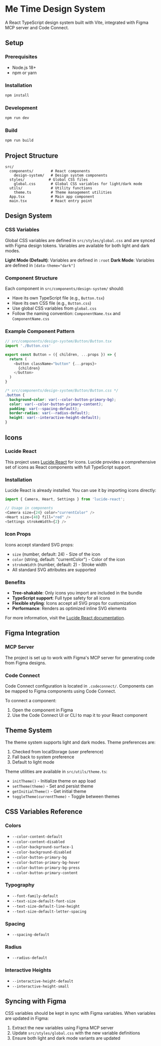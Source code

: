 # Me Time Design System

A React TypeScript design system built with Vite, integrated with Figma MCP server and Code Connect.

## Setup

### Prerequisites

- Node.js 18+ 
- npm or yarn

### Installation

```bash
npm install
```

### Development

```bash
npm run dev
```

### Build

```bash
npm run build
```

## Project Structure

```
src/
  components/        # React components
    design-system/   # Design system components
  styles/           # Global CSS files
    global.css       # Global CSS variables for light/dark mode
  utils/             # Utility functions
    theme.ts         # Theme management utilities
  App.tsx            # Main app component
  main.tsx           # React entry point
```

## Design System

### CSS Variables

Global CSS variables are defined in `src/styles/global.css` and are synced with Figma design tokens. Variables are available for both light and dark modes.

**Light Mode (Default)**: Variables are defined in `:root`
**Dark Mode**: Variables are defined in `[data-theme="dark"]`

### Component Structure

Each component in `src/components/design-system/` should:
- Have its own TypeScript file (e.g., `Button.tsx`)
- Have its own CSS file (e.g., `Button.css`)
- Use global CSS variables from `global.css`
- Follow the naming convention: `ComponentName.tsx` and `ComponentName.css`

### Example Component Pattern

```typescript
// src/components/design-system/Button/Button.tsx
import './Button.css'

export const Button = ({ children, ...props }) => {
  return (
    <button className="button" {...props}>
      {children}
    </button>
  )
}
```

```css
/* src/components/design-system/Button/Button.css */
.button {
  background-color: var(--color-button-primary-bg);
  color: var(--color-button-primary-content);
  padding: var(--spacing-default);
  border-radius: var(--radius-default);
  height: var(--interactive-height-default);
}
```

## Icons

### Lucide React

This project uses [Lucide React](https://lucide.dev/guide/packages/lucide-react) for icons. Lucide provides a comprehensive set of icons as React components with full TypeScript support.

### Installation

Lucide React is already installed. You can use it by importing icons directly:

```typescript
import { Camera, Heart, Settings } from 'lucide-react';

// Usage in components
<Camera size={24} color="currentColor" />
<Heart size={48} fill="red" />
<Settings strokeWidth={2} />
```

### Icon Props

Icons accept standard SVG props:
- `size` (number, default: 24) - Size of the icon
- `color` (string, default: "currentColor") - Color of the icon
- `strokeWidth` (number, default: 2) - Stroke width
- All standard SVG attributes are supported

### Benefits

- **Tree-shakable**: Only icons you import are included in the bundle
- **TypeScript support**: Full type safety for all icons
- **Flexible styling**: Icons accept all SVG props for customization
- **Performance**: Renders as optimized inline SVG elements

For more information, visit the [Lucide React documentation](https://lucide.dev/guide/packages/lucide-react).

## Figma Integration

### MCP Server

The project is set up to work with Figma's MCP server for generating code from Figma designs.

### Code Connect

Code Connect configuration is located in `.codeconnect/`. Components can be mapped to Figma components using Code Connect.

To connect a component:
1. Open the component in Figma
2. Use the Code Connect UI or CLI to map it to your React component

## Theme System

The theme system supports light and dark modes. Theme preferences are:
1. Checked from localStorage (user preference)
2. Fall back to system preference
3. Default to light mode

Theme utilities are available in `src/utils/theme.ts`:
- `initTheme()` - Initialize theme on app load
- `setTheme(theme)` - Set and persist theme
- `getInitialTheme()` - Get initial theme
- `toggleTheme(currentTheme)` - Toggle between themes

## CSS Variables Reference

### Colors
- `--color-content-default`
- `--color-content-disabled`
- `--color-background-surface-1`
- `--color-background-disabled`
- `--color-button-primary-bg`
- `--color-button-primary-bg-hover`
- `--color-button-primary-bg-press`
- `--color-button-primary-content`

### Typography
- `--font-family-default`
- `--text-size-default-font-size`
- `--text-size-default-line-height`
- `--text-size-default-letter-spacing`

### Spacing
- `--spacing-default`

### Radius
- `--radius-default`

### Interactive Heights
- `--interactive-height-default`
- `--interactive-height-small`

## Syncing with Figma

CSS variables should be kept in sync with Figma variables. When variables are updated in Figma:
1. Extract the new variables using Figma MCP server
2. Update `src/styles/global.css` with the new variable definitions
3. Ensure both light and dark mode variants are updated

